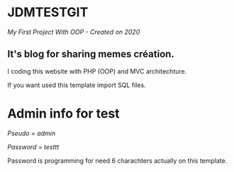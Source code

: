 # JDMTESTGIT

*My First Project With OOP - Created on 2020* 


## It's blog for sharing memes création.

I coding this website with PHP (OOP) and MVC architechture.

If you want used this template import SQL files.

# Admin info for test 

*Pseudo = admin*

*Password = testtt* 

Password is programming for need 6 charachters actually on this template.
